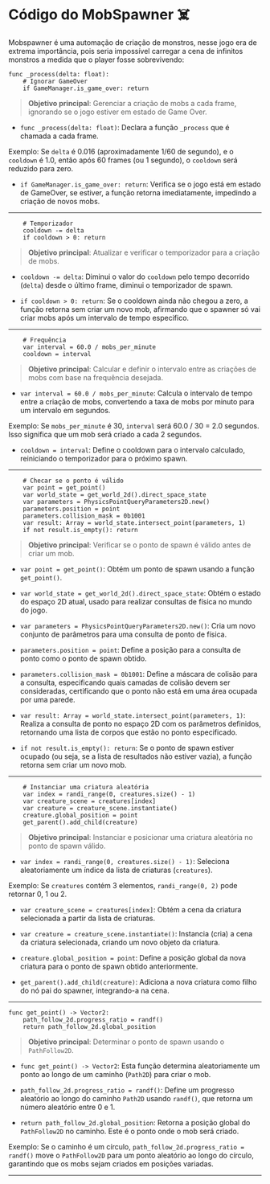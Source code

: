 # Código do MobSpawner ☠️
Mobspawner é uma automação de criação de monstros, nesse jogo era de extrema importância, pois seria impossível carregar a cena de infinitos monstros a medida que o player fosse sobrevivendo: 

```
func _process(delta: float):
	# Ignorar GameOver
	if GameManager.is_game_over: return
```

> **Objetivo principal**: Gerenciar a criação de mobs a cada frame, ignorando se o jogo estiver em estado de Game Over.

- `func _process(delta: float)`: Declara a função `_process` que é chamada a cada frame.

Exemplo: Se `delta` é 0.016 (aproximadamente 1/60 de segundo), e o `cooldown` é 1.0, então após 60 frames (ou 1 segundo), o `cooldown` será reduzido para zero.

- `if GameManager.is_game_over: return`: Verifica se o jogo está em estado de GameOver, se estiver, a função retorna imediatamente, impedindo a criação de novos mobs.

---

```
	# Temporizador
	cooldown -= delta
	if cooldown > 0: return
```

> **Objetivo principal**: Atualizar e verificar o temporizador para a criação de mobs.

- `cooldown -= delta`: Diminui o valor do `cooldown` pelo tempo decorrido (`delta`) desde o último frame, diminui o temporizador de spawn.

- `if cooldown > 0: return`: Se o cooldown ainda não chegou a zero, a função retorna sem criar um novo mob, afirmando que o spawner só vai criar mobs após um intervalo de tempo especifico.

---

```
	# Frequência
	var interval = 60.0 / mobs_per_minute
	cooldown = interval
```

> **Objetivo principal**: Calcular e definir o intervalo entre as criações de mobs com base na frequência desejada.

- `var interval = 60.0 / mobs_per_minute`: Calcula o intervalo de tempo entre a criação de mobs, convertendo a taxa de mobs por minuto para um intervalo em segundos.

Exemplo: Se `mobs_per_minute` é 30, `interval` será 60.0 / 30 = 2.0 segundos. Isso significa que um mob será criado a cada 2 segundos.

- `cooldown = interval`: Define o cooldown para o intervalo calculado, reiniciando o temporizador para o próximo spawn.

---

```
	# Checar se o ponto é válido
	var point = get_point()
	var world_state = get_world_2d().direct_space_state
	var parameters = PhysicsPointQueryParameters2D.new()
	parameters.position = point
	parameters.collision_mask = 0b1001
	var result: Array = world_state.intersect_point(parameters, 1)
	if not result.is_empty(): return
```

> **Objetivo principal**: Verificar se o ponto de spawn é válido antes de criar um mob.

- `var point = get_point()`: Obtém um ponto de spawn usando a função `get_point()`.

- `var world_state = get_world_2d().direct_space_state`: Obtém o estado do espaço 2D atual, usado para realizar consultas de física no mundo do jogo.

- `var parameters = PhysicsPointQueryParameters2D.new()`: Cria um novo conjunto de parâmetros para uma consulta de ponto de física.

- `parameters.position = point`: Define a posição para a consulta de ponto como o ponto de spawn obtido.

- `parameters.collision_mask = 0b1001`: Define a máscara de colisão para a consulta, especificando quais camadas de colisão devem ser consideradas, certificando que o ponto não está em uma área ocupada por uma parede.

- `var result: Array = world_state.intersect_point(parameters, 1)`: Realiza a consulta de ponto no espaço 2D com os parâmetros definidos, retornando uma lista de corpos que estão no ponto especificado.

- `if not result.is_empty(): return`: Se o ponto de spawn estiver ocupado (ou seja, se a lista de resultados não estiver vazia), a função retorna sem criar um novo mob.

---

```
	# Instanciar uma criatura aleatória
	var index = randi_range(0, creatures.size() - 1)
	var creature_scene = creatures[index]
	var creature = creature_scene.instantiate()
	creature.global_position = point
	get_parent().add_child(creature)
```

> **Objetivo principal**: Instanciar e posicionar uma criatura aleatória no ponto de spawn válido.

- `var index = randi_range(0, creatures.size() - 1)`: Seleciona aleatoriamente um índice da lista de criaturas (`creatures`).

Exemplo: Se `creatures` contém 3 elementos, `randi_range(0, 2)` pode retornar 0, 1 ou 2.

- `var creature_scene = creatures[index]`: Obtém a cena da criatura selecionada a partir da lista de criaturas.

- `var creature = creature_scene.instantiate()`: Instancia (cria) a cena da criatura selecionada, criando um novo objeto da criatura.

- `creature.global_position = point`: Define a posição global da nova criatura para o ponto de spawn obtido anteriormente.

- `get_parent().add_child(creature)`: Adiciona a nova criatura como filho do nó pai do spawner, integrando-a na cena.

---

```
func get_point() -> Vector2:
	path_follow_2d.progress_ratio = randf()
	return path_follow_2d.global_position
```

> **Objetivo principal**: Determinar o ponto de spawn usando o `PathFollow2D`.

- `func get_point() -> Vector2`: Esta função determina aleatoriamente um ponto ao longo de um caminho (`Path2D`) para criar o mob.

- `path_follow_2d.progress_ratio = randf()`: Define um progresso aleatório ao longo do caminho `Path2D` usando `randf()`, que retorna um número aleatório entre 0 e 1.

- `return path_follow_2d.global_position`: Retorna a posição global do `PathFollow2D` no caminho. Este é o ponto onde o mob será criado.

Exemplo: Se o caminho é um círculo, `path_follow_2d.progress_ratio = randf()` move o `PathFollow2D` para um ponto aleatório ao longo do círculo, garantindo que os mobs sejam criados em posições variadas.

---
